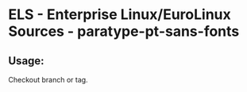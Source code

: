 # ELS - Enterprise Linux/EuroLinux Sources - paratype-pt-sans-fonts
 
## Usage:
  Checkout branch or tag.
